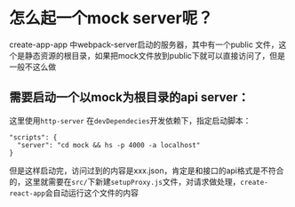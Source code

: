 # 怎么起一个mock server呢？
create-app-app 中webpack-server启动的服务器，其中有一个public 文件，这个是静态资源的根目录，如果把mock文件放到public下就可以直接访问了，但是一般不这么做

## 需要启动一个以mock为根目录的api server：

这里使用`http-server` 在`devDependecies`开发依赖下，指定启动脚本：

```
"scripts": {
  "server": "cd mock && hs -p 4000 -a localhost"
}
```

但是这样启动完，访问过到的内容是xxx.json，肯定是和接口的api格式是不符合的，这里就需要在`src/`下新建`setupProxy.js`文件，对请求做处理，`create-react-app`会自动运行这个文件的内容
